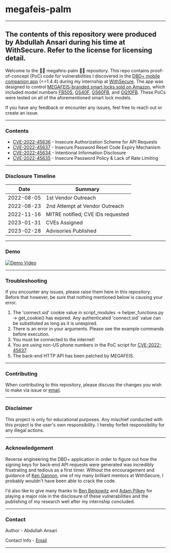 ﻿# megafeis-palm

---
The contents of this repository were produced by Abdullah Ansari during his time at WithSecure. Refer to the license for licensing detail.
---

Welcome to the 🤦‍♂️ megafeis-palm 🤦‍♂️ repository. This repo contains proof-of-concept (PoC) code for vulnerabilities I discovered in the [DBD+ mobile companion app](https://play.google.com/store/apps/details?id=net.oklok.dbd&hl=en_US&gl=US) (<=1.4.4) during my internship at [WithSecure](https://www.withsecure.com/en/home). The app was designed to control [MEGAFEIS-branded smart locks sold on Amazon](https://www.amazon.com/stores/MEGAFEIS/page/254B3FD4-0D84-44E1-A05E-973392450554?ref_=ast_bln), which included model numbers [FB50S](https://www.amazon.com/Fingerprint-Bluetooth-Waterproof-MEGAFEIS-Biometric/dp/B07PHQNTHL/ref=sr_1_2?crid=31XT3A5ZOGB8S&keywords=megafeis&qid=1659445906&sprefix=megafeis%2Caps%2C67&sr=8-2), [GS40F](https://www.amazon.com/Fingerprint-MEGAFEIS-Bluetooth-Biometric-Cabinet/dp/B08HVGPFCY?ref_=ast_sto_dp), [GS60FB](https://www.amazon.com/Fingerprint-Bluetooth-MEGAFEIS-Suitable-Cabinets/dp/B08MQGGB11?ref_=ast_sto_dp), and [GQ10FB](https://www.megafeis.com/product-page/fingerprint-bike-lock-cable). These PoCs were tested on all of the aforementioned smart lock models.

If you have any feedback or encounter any issues, feel free to reach out or create an issue. 

____

### Contents
- [CVE-2022-45636](/CVE-2022-45636) - Insecure Authorization Scheme for API Requests
- [CVE-2022-45637](/CVE-2022-45637) - Insecure Password Reset Code Expiry Mechanism
- [CVE-2022-45634](/CVE-2022-45634) - Intentional Information Disclosure
- [CVE-2022-45635](/CVE-2022-45635) - Insecure Password Policy & Lack of Rate Limiting

____

### Disclosure Timeline

| Date        | Summary                                               |
| ----------- | ----------------------------------------------------- |
| 2022-08-05  | 1st Vendor Outreach                                   |
| 2022-08-23  | 2nd Attempt at Vendor Outreach                        |
| 2022-11-16  | MITRE notified; CVE IDs requested                     |
| 2023-01-31  | CVEs Assigned                                         |
| 2023-02-28  | Advisories Published                                    |

____

### Demo

[![Demo Video](https://img.youtube.com/vi/W-eZDAH7xms/0.jpg)](https://www.youtube.com/watch?v=W-eZDAH7xms)
____

### Troubleshooting

If you encounter any issues, please raise them here in this repository. Before that however, be sure that nothing mentioned below is causing your error.

1. The 'connect.sid' cookie value in script_modules -> helper_functions.py -> get_cookie() has expired. Any authenticated 'connect.sid' value can be substituted as long as it is unexpired.
2. There is an error in your arguments. Please see the example commands before execution.
3. You must be connected to the internet!
4. You are using non-US phone numbers in the PoC script for [CVE-2022-45637](/CVE-2022-45637).
5. The back-end HTTP API has been patched by MEGAFEIS.

____

### Contributing

When contributing to this repository, please discuss the changes you wish to make via issue or [email](mailto:abdullahansari1618@outlook.com).

____

### Disclaimer

This project is only for educational purposes. Any mischief conducted with this project is the user's own responsibility. I hereby forfeit responsibility for any illegal actions.

____

### Acknowledgement 

Reverse engineering the DBD+ application in order to figure out how the signing keys for back-end API requests were generated was incredibly frustrating and tedious as a first timer. Without the encouragement and guidance of [Ken Gannon](https://github.com/Yogehi), one of my many brilliant mentors at WithSecure, I probably wouldn't have been able to crack the code.

I'd also like to give many thanks to [Ben Berkowitz](https://www.linkedin.com/in/benberkowitznyc/) and [Adam Pilkey](https://www.linkedin.com/in/adam-pilkey/) for playing a major role in the disclosure of these vulnerabilities and the publishing of my research well after my internship concluded.

____

### Contact

Author - Abdullah Ansari

Contact Info - [Email](mailto:abdullahansari1618@outlook.com)

____

